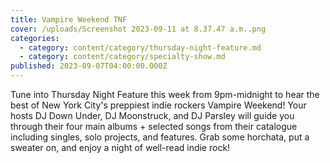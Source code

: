 ```yaml
---
title: Vampire Weekend TNF
cover: /uploads/Screenshot 2023-09-11 at 8.37.47 a.m..png
categories:
  - category: content/category/thursday-night-feature.md
  - category: content/category/specialty-show.md
published: 2023-09-07T04:00:00.000Z
---
```


Tune into Thursday Night Feature this week from 9pm-midnight to hear the best of New York City's preppiest indie rockers Vampire Weekend! Your hosts DJ Down Under, DJ Moonstruck, and DJ Parsley will guide you through their four main albums + selected songs from their catalogue including singles, solo projects, and features. Grab some horchata, put a sweater on, and enjoy a night of well-read indie rock!
